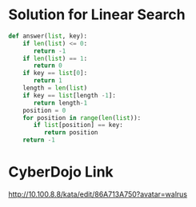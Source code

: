 # Solution for Linear Search
```python
def answer(list, key):
    if len(list) <= 0:
       return -1
    if len(list) == 1:
       return 0
    if key == list[0]:
       return 1
    length = len(list)
    if key == list[length -1]:
       return length-1
    position = 0
    for position in range(len(list)):
       if list[position] == key:
          return position
    return -1
 ```
 
 # CyberDojo Link
 http://10.100.8.8/kata/edit/86A713A750?avatar=walrus
